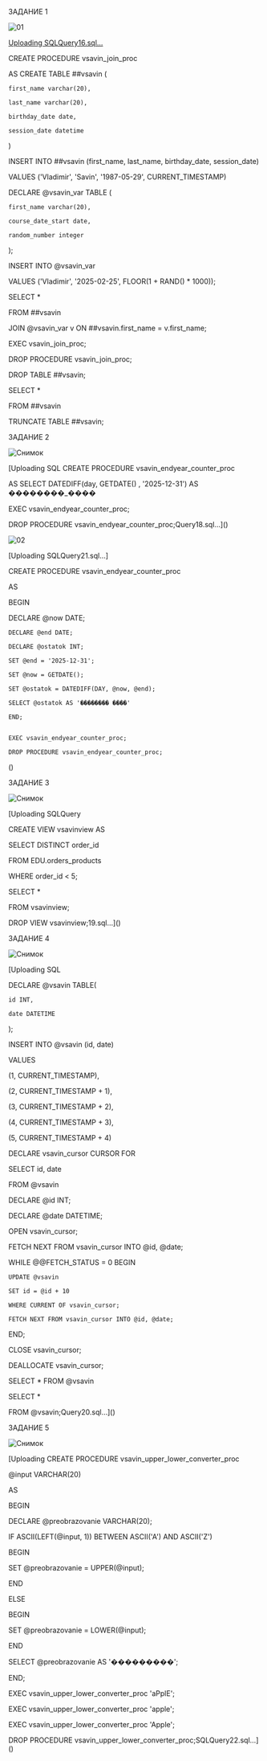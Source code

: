 ЗАДАНИЕ 1

![01](https://github.com/user-attachments/assets/d2610024-c72d-4c58-abb2-7580045b6c7e)

[Uploading SQLQuery16.sql…]() 

 CREATE PROCEDURE vsavin_join_proc
 
 AS CREATE TABLE ##vsavin (
 
    first_name varchar(20),

    last_name varchar(20),

    birthday_date date,

    session_date datetime
    
 )

 INSERT INTO ##vsavin (first_name, last_name, birthday_date, session_date)
 
 VALUES ('Vladimir', 'Savin', '1987-05-29', CURRENT_TIMESTAMP)

  DECLARE @vsavin_var TABLE (
  
    first_name varchar(20),

    course_date_start date,

	random_number integer
 
 );

 INSERT INTO @vsavin_var
 
 VALUES ('Vladimir', '2025-02-25', FLOOR(1 + RAND() * 1000));

 SELECT *
 
 FROM ##vsavin
 
 JOIN @vsavin_var v ON ##vsavin.first_name = v.first_name;

 

EXEC vsavin_join_proc;
 
DROP PROCEDURE vsavin_join_proc;






 DROP TABLE ##vsavin;


 SELECT *
 
 FROM ##vsavin

TRUNCATE TABLE ##vsavin;

ЗАДАНИЕ 2

![Снимок](https://github.com/user-attachments/assets/0a798684-e841-4bf9-a90f-5d27a0514b18)

[Uploading SQL
CREATE PROCEDURE vsavin_endyear_counter_proc

AS SELECT DATEDIFF(day, GETDATE() , '2025-12-31') AS ��������_����



EXEC vsavin_endyear_counter_proc;

DROP PROCEDURE vsavin_endyear_counter_proc;Query18.sql…]()


![02](https://github.com/user-attachments/assets/38c108c5-6968-4df1-a622-651486612c1d)

[Uploading SQLQuery21.sql…]

CREATE PROCEDURE vsavin_endyear_counter_proc

AS

BEGIN

  DECLARE @now DATE;
  
	DECLARE @end DATE;
 
	DECLARE @ostatok INT;
 
	SET @end = '2025-12-31';
 
	SET @now = GETDATE();
 
	SET @ostatok = DATEDIFF(DAY, @now, @end);
 
	SELECT @ostatok AS '�������� ����'
 
	END;
	
	
	EXEC vsavin_endyear_counter_proc;

	DROP PROCEDURE vsavin_endyear_counter_proc;
()

ЗАДАНИЕ 3

![Снимок](https://github.com/user-attachments/assets/1302a7eb-fd52-4a3d-b78e-c3efb7ed2ecd)

[Uploading SQLQuery

CREATE VIEW vsavinview AS

SELECT DISTINCT order_id

FROM EDU.orders_products

WHERE order_id < 5;


SELECT *

FROM vsavinview;

DROP VIEW vsavinview;19.sql…]()

ЗАДАНИЕ 4

![Снимок](https://github.com/user-attachments/assets/a6e0cce8-71c5-41fc-90ee-353f710108c9)

[Uploading SQL

DECLARE @vsavin TABLE(

    id INT,
    
	date DATETIME
 
);


INSERT INTO @vsavin (id, date)

VALUES

(1, CURRENT_TIMESTAMP),

(2, CURRENT_TIMESTAMP + 1),

(3, CURRENT_TIMESTAMP + 2),

(4, CURRENT_TIMESTAMP + 3),

(5, CURRENT_TIMESTAMP + 4)

DECLARE vsavin_cursor CURSOR FOR

SELECT id, date

FROM @vsavin

DECLARE @id INT;

DECLARE @date DATETIME;

OPEN vsavin_cursor;

FETCH NEXT FROM vsavin_cursor INTO @id, @date;

WHILE @@FETCH_STATUS = 0
BEGIN

    UPDATE @vsavin
    
	SET id = @id + 10
 
	WHERE CURRENT OF vsavin_cursor;

	FETCH NEXT FROM vsavin_cursor INTO @id, @date;
 
END;

CLOSE vsavin_cursor;

DEALLOCATE vsavin_cursor;

SELECT * FROM @vsavin

SELECT *

FROM @vsavin;Query20.sql…]()


ЗАДАНИЕ 5

![Снимок](https://github.com/user-attachments/assets/fa73b94e-6ea6-4899-8e1f-49d904c6e978)

[Uploading 
CREATE PROCEDURE vsavin_upper_lower_converter_proc

@input VARCHAR(20)

AS

BEGIN

 DECLARE @preobrazovanie VARCHAR(20);
 
 IF ASCII(LEFT(@input, 1)) BETWEEN ASCII('A') AND ASCII('Z')
 
 BEGIN
 
  SET @preobrazovanie = UPPER(@input);
  
  END
  
  ELSE
  
 BEGIN
 
  SET @preobrazovanie = LOWER(@input);
  
 END
 
SELECT @preobrazovanie AS '���������';

END;

EXEC vsavin_upper_lower_converter_proc 'aPplE';

EXEC vsavin_upper_lower_converter_proc 'apple';

EXEC vsavin_upper_lower_converter_proc 'Apple';

DROP PROCEDURE vsavin_upper_lower_converter_proc;SQLQuery22.sql…]()






